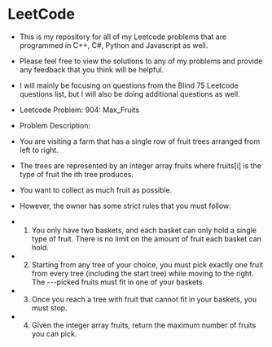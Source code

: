 # LeetCode
- This is my repository for all of my Leetcode problems that are programmed in C++, C#, Python and Javascript as well.

- Please feel free to view the solutions to any of my problems and provide any feedback that you think will be helpful.

- I will mainly be focusing on questions from the Blind 75 Leetcode questions list, but I will also be doing additional questions as well.

- Leetcode Problem: 904: Max_Fruits
- Problem Description:
- You are visiting a farm that has a single row of fruit trees arranged from left to right. 
- The trees are represented by an integer array fruits where fruits[i] is the type of fruit the ith tree produces.
- You want to collect as much fruit as possible.
- However, the owner has some strict rules that you must follow:
- 1. You only have two baskets, and each basket can only hold a single type of fruit. There is no limit on the amount of fruit each basket can hold.
- 2. Starting from any tree of your choice, you must pick exactly one fruit from every tree (including the start tree) while moving to the right. The   ---picked fruits must fit in one of your baskets.
- 3.  Once you reach a tree with fruit that cannot fit in your baskets, you must stop.
- 4.  Given the integer array fruits, return the maximum number of fruits you can pick.
